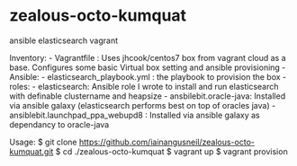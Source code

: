 # zealous-octo-kumquat
ansible elasticsearch vagrant

Inventory:
    - Vagrantfile : Uses jhcook/centos7 box from vagrant cloud as a base. Configures some basic Virtual box setting and ansible provisioning
    - Ansible:
             - elasticsearch_playbook.yml : the playbook to provision the box
             - roles:
                - elasticsearch: Ansible role I wrote to install and run elasticsearch with definable clustername and heapsize
                - ansbilebit.oracle-java: Installed via ansible galaxy (elasticsearch performs best on top of oracles java)
                - ansiblebit.launchpad_ppa_webupd8 : Installed via ansible galaxy as dependancy to oracle-java



Usage:
$ git clone https://github.com/iainangusneil/zealous-octo-kumquat.git
$ cd ./zealous-octo-kumquat
$ vagrant up
$ vagrant provision